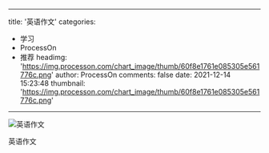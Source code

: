 
---
title: '英语作文'
categories: 
 - 学习
 - ProcessOn
 - 推荐
headimg: 'https://img.processon.com/chart_image/thumb/60f8e1761e085305e561776c.png'
author: ProcessOn
comments: false
date: 2021-12-14 15:23:48
thumbnail: 'https://img.processon.com/chart_image/thumb/60f8e1761e085305e561776c.png'
---

<div>   
<img class="thumb" alt="英语作文" src="https://img.processon.com/chart_image/thumb/60f8e1761e085305e561776c.png" referrerpolicy="no-referrer">
<p>英语作文</p>  
</div>
            